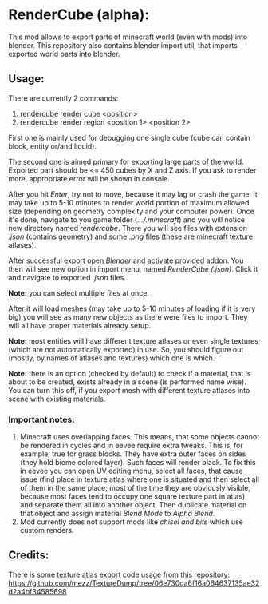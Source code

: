 RenderCube (alpha):
==============================
This mod allows to export parts of minecraft world (even with
mods) into blender. This repository also contains blender import
util, that imports exported world parts into blender.

Usage:
------------------------------

There are currently 2 commands:
1) rendercube render cube \<position>
2) rendercube render region \<position 1> \<position 2>

First one is mainly used for debugging one single cube (cube can
contain block, entity or/and liquid).

The second one is aimed primary for exporting large parts of the
world. Exported part should be <= 450 cubes by X and Z axis. If
you ask to render more, appropriate error will be shown in
console.

After you hit _Enter_, try not to move, because it may lag or
crash the game. It may take up to 5-10 minutes to render world
portion of maximum allowed size (depending on geometry
complexity and your computer power). Once it's done, navigate 
to you game folder (_.../.minecraft_) and you will notice new 
directory named _rendercube_. There you will see files with
extension _.json_ (contains geometry) and some _.png_
files (these are minecraft texture atlases).

After successful export open _Blender_ and activate provided
addon. You then will see new option in import menu, named
_RenderCube (.json)_. Click it and navigate to exported
_.json_ files. 

**Note:** you can select multiple files at once.

After it will load meshes (may take up to 5-10
minutes of loading if it is very big) you will see as many new
objects as there were files to import. They will all have
proper materials already setup.

**Note:** most entities will have different texture atlases
or even single textures (which are not automatically exported)
in use. So, you should figure out (mostly, by names of atlases
and textures) which one is which.

**Note:**  there is an option (checked by default) to check
if a material, that is about to be created, exists already
in a scene (is performed name wise). You can turn this off,
if you export mesh with different texture atlases into scene
with existing materials.

### **Important notes:**
1) Minecraft uses overlapping faces. This
means, that some objects cannot be rendered in cycles and in
eevee  require extra tweaks. This is, for example, true for
grass blocks. They have extra outer faces on sides (they hold
biome colored layer). Such faces will render black. To fix this
in eevee you can open UV editing menu, select all faces, that
cause issue (find place in texture atlas where one is situated
and then select all of them in the same place; most of the
time they are obviously visible, because most faces tend to
occupy one square texture part in atlas), and separate them all
into another object. Then duplicate material on that object and
assign material _Blend Mode_ to _Alpha Blend_.
2) Mod currently does not support mods like _chisel and bits_
which use custom renders.

Credits:
------------------------------
There is some texture atlas export code usage from this
repository:
https://github.com/mezz/TextureDump/tree/06e730da6f16a064637135ae32d2a4bf34585698